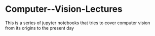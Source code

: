 # Computer--Vision-Lectures
This is a series of jupyter notebooks that tries to cover computer vision from its origins to the present day
